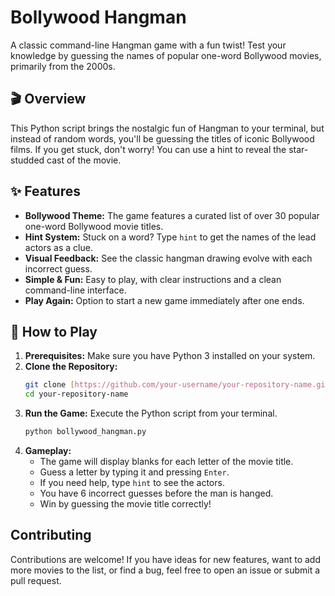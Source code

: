 # Bollywood Hangman

A classic command-line Hangman game with a fun twist! Test your knowledge by guessing the names of popular one-word Bollywood movies, primarily from the 2000s.

## 🎬 Overview

This Python script brings the nostalgic fun of Hangman to your terminal, but instead of random words, you'll be guessing the titles of iconic Bollywood films. If you get stuck, don't worry! You can use a hint to reveal the star-studded cast of the movie.

## ✨ Features

- **Bollywood Theme:** The game features a curated list of over 30 popular one-word Bollywood movie titles.
- **Hint System:** Stuck on a word? Type `hint` to get the names of the lead actors as a clue.
- **Visual Feedback:** See the classic hangman drawing evolve with each incorrect guess.
- **Simple & Fun:** Easy to play, with clear instructions and a clean command-line interface.
- **Play Again:** Option to start a new game immediately after one ends.

## 🚀 How to Play

1.  **Prerequisites:** Make sure you have Python 3 installed on your system.
2.  **Clone the Repository:**
    ```bash
    git clone [https://github.com/your-username/your-repository-name.git](https://github.com/your-username/your-repository-name.git)
    cd your-repository-name
    ```
3.  **Run the Game:** Execute the Python script from your terminal.
    ```bash
    python bollywood_hangman.py
    ```
4.  **Gameplay:**
    - The game will display blanks for each letter of the movie title.
    - Guess a letter by typing it and pressing `Enter`.
    - If you need help, type `hint` to see the actors.
    - You have 6 incorrect guesses before the man is hanged.
    - Win by guessing the movie title correctly!

## Contributing

Contributions are welcome! If you have ideas for new features, want to add more movies to the list, or find a bug, feel free to open an issue or submit a pull request.
